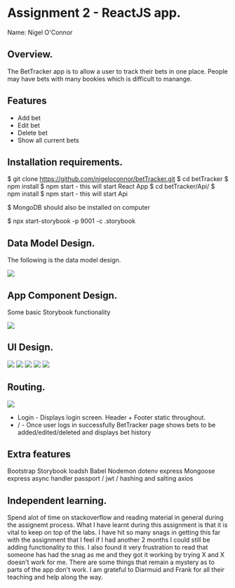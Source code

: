 # Assignment 2 - ReactJS app.

Name: Nigel O'Connor

## Overview.
The BetTracker app is to allow a user to track their bets in one place. People may have bets with many bookies which is difficult to manange.

## Features
 
 + Add bet
 + Edit bet
 + Delete bet
 + Show all current bets

## Installation requirements.

$ git clone https://github.com/nigeloconnor/betTracker.git
$ cd betTracker
$ npm install
$ npm start   - this will start React App
$ cd betTracker/Api/
$ npm install
$ npm start   - this will start Api

$ MongoDB should also be installed on computer

$ npx start-storybook -p 9001 -c .storybook

## Data Model Design.

The following is the data model design. 

![][model]

## App Component Design.

Some basic Storybook functionality   

![][stories]


## UI Design.

![][Welcome]
![][header]
![][footer]
![][AddBet]
![][BetList]


## Routing.

![][Api]
+ Login - Displays login screen. Header + Footer static throughout.
+ / - Once user logs in successfully BetTracker page shows bets to be added/edited/deleted and
  displays bet history

## Extra features

Bootstrap
Storybook
loadsh
Babel
Nodemon
dotenv
express
Mongoose
express async handler
passport / jwt / hashing and salting
axios


## Independent learning.

Spend alot of time on stackoverflow and reading material in general during the assignemt process. What I have learnt during this assignment is that it is vital to keep on top of the labs. I have hit so many snags in getting this far with the assignment that I feel if I had another 2 months I could still be adding functionality to this. I also found it very frustration to read that someone has had the snag as me and they got it working by trying X and X doesn't work for me. There are some things that remain a mystery as to parts of the app don't work. I am grateful to Diarmuid and Frank for all their teaching and help along the way.  



[model]: ./Model.JPG
[stories]: ./storybook.jpg
[Welcome]: ./Welcome.JPG
[header]: ./header.JPG
[footer]: ./footer.JPG
[AddBet]: ./AddBet.JPG
[BetList]: ./BetList.JPG
[Api]: ./apidata.jpg
